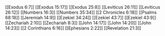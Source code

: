 [[Exodus 6:7]]
[[Exodus 15:17]]
[[Exodus 25:8]]
[[Leviticus 26:11]]
[[Leviticus 26:12]]
[[Numbers 16:3]]
[[Numbers 35:34]]
[[2 Chronicles 6:18]]
[[Psalms 68:18]]
[[Jeremiah 14:9]]
[[Ezekiel 34:24]]
[[Ezekiel 43:7]]
[[Ezekiel 43:9]]
[[Zechariah 2:10]]
[[Zechariah 8:3]]
[[John 14:17]]
[[John 14:20]]
[[John 14:23]]
[[2 Corinthians 6:16]]
[[Ephesians 2:22]]
[[Revelation 21:3]]
